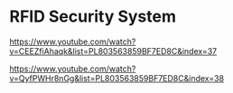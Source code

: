 # RFID Security System

https://www.youtube.com/watch?v=CEEZfiAhaqk&list=PL803563859BF7ED8C&index=37

https://www.youtube.com/watch?v=QyfPWHr8nGg&list=PL803563859BF7ED8C&index=38
